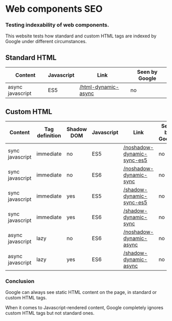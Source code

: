 # Web components SEO
### Testing indexability of web components.

This website tests how standard and custom HTML tags are indexed by Google under different circumstances.


## Standard HTML

| Content          | Javascript | Link                                                                                    | Seen by Google |
|------------------|------------|-----------------------------------------------------------------------------------------|----------------|
| async javascript | ES5        | [/html-dynamic-async](https://leofavre.github.io/web-components-seo/html-dynamic-async) | no             |


## Custom HTML

| Content          | Tag definition | Shadow DOM | Javascript | Link                                                                                                    | Seen by Google |
|------------------|----------------|------------|------------|---------------------------------------------------------------------------------------------------------|----------------|
| sync javascript  | immediate      | no         | ES5        | [/noshadow-dynamic-sync-es5](https://leofavre.github.io/web-components-seo/noshadow-dynamic-sync-es5)   | no             |
| sync javascript  | immediate      | no         | ES6        | [/noshadow-dynamic-sync](https://leofavre.github.io/web-components-seo/noshadow-dynamic-sync)           | no             |
| sync javascript  | immediate      | yes        | ES5        | [/shadow-dynamic-sync-es5](https://leofavre.github.io/web-components-seo/shadow-dynamic-sync-es5)       | no             |
| sync javascript  | immediate      | yes        | ES6        | [/shadow-dynamic-sync](https://leofavre.github.io/web-components-seo/shadow-dynamic-sync)               | no             |
| async javascript | lazy           | no         | ES6        | [/noshadow-dynamic-async](https://leofavre.github.io/web-components-seo/noshadow-dynamic-async)         | no             |
| async javascript | lazy           | yes        | ES6        | [/shadow-dynamic-async](https://leofavre.github.io/web-components-seo/shadow-dynamic-async)             | no             |

### Conclusion

Google can always see static HTML content on the page, in standard or custom HTML tags.

When it comes to Javascript-rendered content, Google completely ignores custom HTML tags but not standard ones.